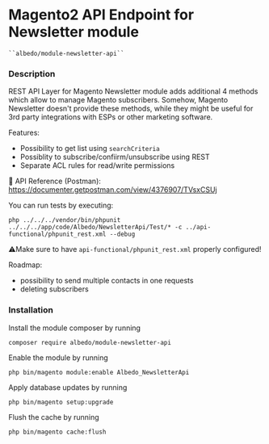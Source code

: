 # Magento2 API Endpoint for Newsletter module

    ``albedo/module-newsletter-api``

### Description
REST API Layer for Magento Newsletter module adds additional 4 methods which allow to manage Magento subscribers.
Somehow, Magento Newsletter doesn't provide these methods, while they might be useful for 3rd party integrations with ESPs or other marketing software.

Features:
 - Possibility to get list using `searchCriteria`
 - Possiblity to subscribe/confiirm/unsubscribe using REST
 - Separate ACL rules for read/write permissions
 
 📖 API Reference (Postman): https://documenter.getpostman.com/view/4376907/TVsxCSUj 
 
You can run tests by executing:
```$xslt 
php ../../../vendor/bin/phpunit ../../../app/code/Albedo/NewsletterApi/Test/* -c ../api-functional/phpunit_rest.xml --debug
```

⚠️Make sure to have `api-functional/phpunit_rest.xml` properly configured!

Roadmap:
 - possibility to send multiple contacts in one requests
 - deleting subscribers

### Installation

 Install the module composer by running 
 
 `composer require albedo/module-newsletter-api`
 
 Enable the module by running 
 
 `php bin/magento module:enable Albedo_NewsletterApi`
 
Apply database updates by running 

`php bin/magento setup:upgrade`


 Flush the cache by running 
 
 `php bin/magento cache:flush`





